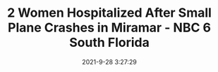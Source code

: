 ---
"title": "2 Women Hospitalized After Small Plane Crashes in Miramar - NBC 6 South Florida"
"date": "2021-9-28 3:27:29"
"feed_name": "GOOGLENEWSPLANE"
"feed_website": "https://news.google.com/search?q=plane%20%2B%20accident&hl=en-US&gl=US&ceid=US%3Aen"
"feed_rss": "https://news.google.com/rss/search?q=plane%20%2B%20accident&hl=en-US&gl=US&ceid=US%3Aen"
"link": "https://www.nbcmiami.com/news/local/plane-goes-down-in-miramar-miles-north-of-opa-locka-airport/2561080/"
"source": "{'href': 'https://www.nbcmiami.com', 'title': 'NBC 6 South Florida'}"
"file": "_posts/2021-1-1-5a30a13f1da7c0f91a4aae6bb1689cccb314604e.md"
"accident": "0"
"drilling": "0"
"dead": "0"
"injured": "0"
"arrested": "0"
"where": "unknown site"
"causes": "unknown"
"place": "unknown place"
---
